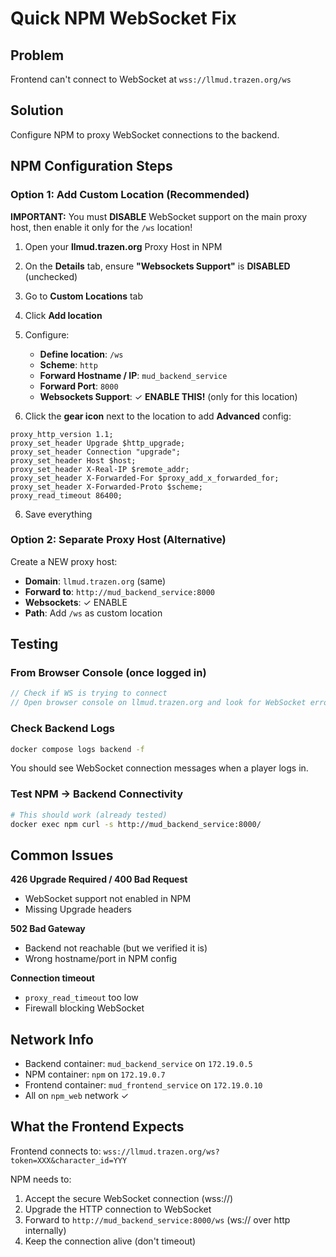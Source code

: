 # Quick NPM WebSocket Fix

## Problem
Frontend can't connect to WebSocket at `wss://llmud.trazen.org/ws`

## Solution
Configure NPM to proxy WebSocket connections to the backend.

## NPM Configuration Steps

### Option 1: Add Custom Location (Recommended)

**IMPORTANT:** You must **DISABLE** WebSocket support on the main proxy host, then enable it only for the `/ws` location!

1. Open your **llmud.trazen.org** Proxy Host in NPM
2. On the **Details** tab, ensure **"Websockets Support"** is **DISABLED** (unchecked)
3. Go to **Custom Locations** tab
4. Click **Add location**
5. Configure:
   - **Define location**: `/ws`
   - **Scheme**: `http`
   - **Forward Hostname / IP**: `mud_backend_service`
   - **Forward Port**: `8000`
   - **Websockets Support**: ✓ **ENABLE THIS!** (only for this location)
   
5. Click the **gear icon** next to the location to add **Advanced** config:

```nginx
proxy_http_version 1.1;
proxy_set_header Upgrade $http_upgrade;
proxy_set_header Connection "upgrade";
proxy_set_header Host $host;
proxy_set_header X-Real-IP $remote_addr;
proxy_set_header X-Forwarded-For $proxy_add_x_forwarded_for;
proxy_set_header X-Forwarded-Proto $scheme;
proxy_read_timeout 86400;
```

6. Save everything

### Option 2: Separate Proxy Host (Alternative)

Create a NEW proxy host:
- **Domain**: `llmud.trazen.org` (same)
- **Forward to**: `http://mud_backend_service:8000`
- **Websockets**: ✓ ENABLE
- **Path**: Add `/ws` as custom location

## Testing

### From Browser Console (once logged in)
```javascript
// Check if WS is trying to connect
// Open browser console on llmud.trazen.org and look for WebSocket errors
```

### Check Backend Logs
```bash
docker compose logs backend -f
```

You should see WebSocket connection messages when a player logs in.

### Test NPM -> Backend Connectivity
```bash
# This should work (already tested)
docker exec npm curl -s http://mud_backend_service:8000/
```

## Common Issues

**426 Upgrade Required / 400 Bad Request**
- WebSocket support not enabled in NPM
- Missing Upgrade headers

**502 Bad Gateway**
- Backend not reachable (but we verified it is)
- Wrong hostname/port in NPM config

**Connection timeout**
- `proxy_read_timeout` too low
- Firewall blocking WebSocket

## Network Info
- Backend container: `mud_backend_service` on `172.19.0.5`
- NPM container: `npm` on `172.19.0.7`  
- Frontend container: `mud_frontend_service` on `172.19.0.10`
- All on `npm_web` network ✓

## What the Frontend Expects
Frontend connects to: `wss://llmud.trazen.org/ws?token=XXX&character_id=YYY`

NPM needs to:
1. Accept the secure WebSocket connection (wss://)
2. Upgrade the HTTP connection to WebSocket
3. Forward to `http://mud_backend_service:8000/ws` (ws:// over http internally)
4. Keep the connection alive (don't timeout)
